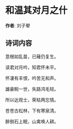 # 和温其对月之什

**作者**: 刘子翚

## 诗词内容

意根如乱苗，已薙仍复生。

读君对月吟，知君怀未平。

怀凄有丰恨，吟苦无和声。

雄豪睨一世，失路鸿毛轻。

所以达观士，荣枯两忘情。

苍苍古松林，下有寒泉清。

醉倒石上眠，山禽唤人耕。

